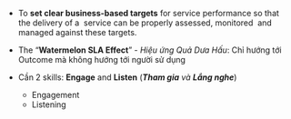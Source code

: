 - To **set clear business-based targets** for service performance so that the delivery of a  service can be properly assessed, monitored  and managed against these targets.

- The “**Watermelon SLA Effect**” - *Hiệu ứng Quả Dưa Hấu*: Chỉ hướng tới Outcome mà không hướng tới người sử dụng
- Cần 2 skills: **Engage** and **Listen** (***Tham gia** và **Lắng nghe***)
	- Engagement
	- Listening

